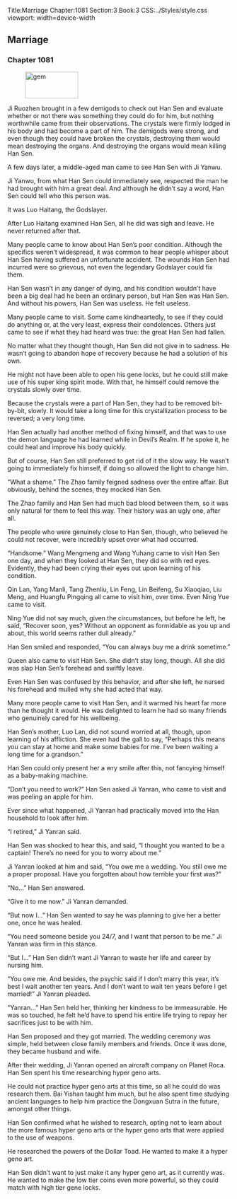 Title:Marriage 
Chapter:1081 
Section:3 
Book:3 
CSS:../Styles/style.css 
viewport: width=device-width
  
## Marriage
### Chapter 1081
  
<figure>
	<img src="../Images/gem.gif" alt="gem" id="gem" width="120" height="60" />
</figure>
  

  
Ji Ruozhen brought in a few demigods to check out Han Sen and evaluate whether or not there was something they could do for him, but nothing worthwhile came from their observations. The crystals were firmly lodged in his body and had become a part of him. The demigods were strong, and even though they could have broken the crystals, destroying them would mean destroying the organs. And destroying the organs would mean killing Han Sen.

A few days later, a middle-aged man came to see Han Sen with Ji Yanwu.

Ji Yanwu, from what Han Sen could immediately see, respected the man he had brought with him a great deal. And although he didn’t say a word, Han Sen could tell who this person was.

It was Luo Haitang, the Godslayer.

After Luo Haitang examined Han Sen, all he did was sigh and leave. He never returned after that.

Many people came to know about Han Sen’s poor condition. Although the specifics weren’t widespread, it was common to hear people whisper about Han Sen having suffered an unfortunate accident. The wounds Han Sen had incurred were so grievous, not even the legendary Godslayer could fix them.

Han Sen wasn’t in any danger of dying, and his condition wouldn’t have been a big deal had he been an ordinary person, but Han Sen was Han Sen. And without his powers, Han Sen was useless. He felt useless.

Many people came to visit. Some came kindheartedly, to see if they could do anything or, at the very least, express their condolences. Others just came to see if what they had heard was true: the great Han Sen had fallen.

No matter what they thought though, Han Sen did not give in to sadness. He wasn’t going to abandon hope of recovery because he had a solution of his own.

He might not have been able to open his gene locks, but he could still make use of his super king spirit mode. With that, he himself could remove the crystals slowly over time.

Because the crystals were a part of Han Sen, they had to be removed bit-by-bit, slowly. It would take a long time for this crystallization process to be reversed; a very long time.

Han Sen actually had another method of fixing himself, and that was to use the demon language he had learned while in Devil’s Realm. If he spoke it, he could heal and improve his body quickly.

But of course, Han Sen still preferred to get rid of it the slow way. He wasn’t going to immediately fix himself, if doing so allowed the light to change him.

“What a shame.” The Zhao family feigned sadness over the entire affair. But obviously, behind the scenes, they mocked Han Sen.

The Zhao family and Han Sen had much bad blood between them, so it was only natural for them to feel this way. Their history was an ugly one, after all.

The people who were genuinely close to Han Sen, though, who believed he could not recover, were incredibly upset over what had occurred.

“Handsome.” Wang Mengmeng and Wang Yuhang came to visit Han Sen one day, and when they looked at Han Sen, they did so with red eyes. Evidently, they had been crying their eyes out upon learning of his condition.

Qin Lan, Yang Manli, Tang Zhenliu, Lin Feng, Lin Beifeng, Su Xiaoqiao, Liu Meng, and Huangfu Pingqing all came to visit him, over time. Even Ning Yue came to visit.

Ning Yue did not say much, given the circumstances, but before he left, he said, “Recover soon, yes? Without an opponent as formidable as you up and about, this world seems rather dull already.”

Han Sen smiled and responded, “You can always buy me a drink sometime.”

Queen also came to visit Han Sen. She didn’t stay long, though. All she did was slap Han Sen’s forehead and swiftly leave.

Even Han Sen was confused by this behavior, and after she left, he nursed his forehead and mulled why she had acted that way.

Many more people came to visit Han Sen, and it warmed his heart far more than he thought it would. He was delighted to learn he had so many friends who genuinely cared for his wellbeing.

Han Sen’s mother, Luo Lan, did not sound worried at all, though, upon learning of his affliction. She even had the gall to say, “Perhaps this means you can stay at home and make some babies for me. I’ve been waiting a long time for a grandson.”

Han Sen could only present her a wry smile after this, not fancying himself as a baby-making machine.

“Don’t you need to work?” Han Sen asked Ji Yanran, who came to visit and was peeling an apple for him.

Ever since what happened, Ji Yanran had practically moved into the Han household to look after him.

“I retired,” Ji Yanran said.

Han Sen was shocked to hear this, and said, “I thought you wanted to be a captain! There’s no need for you to worry about me.”

Ji Yanran looked at him and said, “You owe me a wedding. You still owe me a proper proposal. Have you forgotten about how terrible your first was?”

“No…” Han Sen answered.

“Give it to me now.” Ji Yanran demanded.

“But now I…” Han Sen wanted to say he was planning to give her a better one, once he was healed.

“You need someone beside you 24/7, and I want that person to be me.” Ji Yanran was firm in this stance.

“But I…” Han Sen didn’t want Ji Yanran to waste her life and career by nursing him.

“You owe me. And besides, the psychic said if I don’t marry this year, it’s best I wait another ten years. And I don’t want to wait ten years before I get married!” Ji Yanran pleaded.

“Yanran…” Han Sen held her, thinking her kindness to be immeasurable. He was so touched, he felt he’d have to spend his entire life trying to repay her sacrifices just to be with him.

Han Sen proposed and they got married. The wedding ceremony was simple, held between close family members and friends. Once it was done, they became husband and wife.

After their wedding, Ji Yanran opened an aircraft company on Planet Roca. Han Sen spent his time researching hyper geno arts.

He could not practice hyper geno arts at this time, so all he could do was research them. Bai Yishan taught him much, but he also spent time studying ancient languages to help him practice the Dongxuan Sutra in the future, amongst other things.

Han Sen confirmed what he wished to research, opting not to learn about the more famous hyper geno arts or the hyper geno arts that were applied to the use of weapons.

He researched the powers of the Dollar Toad. He wanted to make it a hyper geno art.

Han Sen didn’t want to just make it any hyper geno art, as it currently was. He wanted to make the low tier coins even more powerful, so they could match with high tier gene locks.